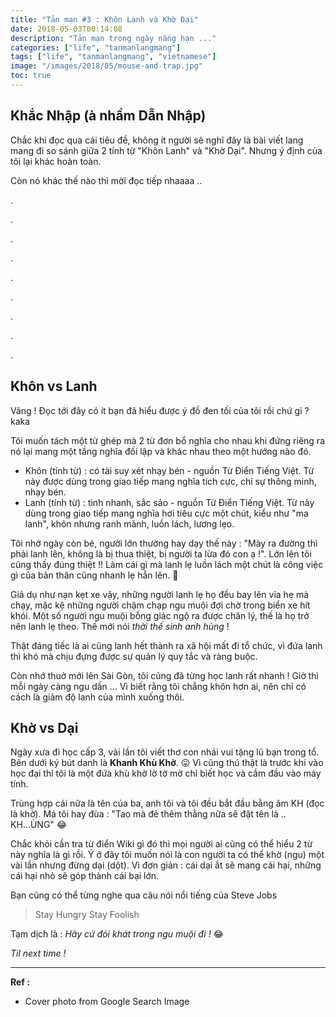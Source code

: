 ```yaml
---
title: "Tản mạn #3 : Khôn Lanh và Khờ Dại"
date: 2018-05-03T00:14:08
description: "Tản mạn trong ngày nắng hạn ..."
categories: ["life", "tanmanlangmang"]
tags: ["life", "tanmanlangmang", "vietnamese"]
image: "/images/2018/05/mouse-and-trap.jpg"
toc: true
---
```


## Khắc Nhập (à nhầm Dẫn Nhập)

Chắc khi đọc qua cái tiêu đề, không ít người sẽ nghĩ đây là bài viết lang mang đi so sánh giữa 2 tính từ "Khôn Lanh" và "Khờ Dại". Nhưng ý định của tôi lại khác hoàn toàn.

Còn nó khác thế nào thì mời đọc tiếp nhaaaa ..

.

.

.

.

.

.

.

.

.


## Khôn vs Lanh

Vâng ! Đọc tới đây có ít bạn đã hiểu được ý đồ đen tối của tôi rồi chứ gì ? kaka

Tôi muốn tách một từ ghép mà 2 từ đơn bổ nghĩa cho nhau khi đứng riêng ra nó lại mang một tầng nghĩa đối lập và khác nhau theo một hướng nào đó.

- Khôn (tính từ) : có tài suy xét nhạy bén - nguồn Từ Điển Tiếng Việt. Từ này được dùng trong giao tiếp mang nghĩa tích cực, chỉ sự thông minh, nhạy bén.
- Lanh (tính từ) : tinh nhanh, sắc sảo - nguồn Từ Điển Tiếng Việt. Từ này dùng trong giao tiếp mang nghĩa hơi tiêu cực một chút, kiểu như "ma lanh", khôn nhưng ranh mãnh, luồn lách, lương lẹo.

Tôi nhớ ngày còn bé, người lớn thường hay dạy thế này : "Mày ra đường thì phải lanh lên, không là bị thua thiệt, bị người ta lừa đó con ạ !". Lớn lên tôi cũng thấy đúng thiệt !! Làm cái gì mà lanh lẹ luồn lách một chút là công việc gì của bản thân cũng nhanh lẹ hẵn lên. 💪

Giả dụ như nạn kẹt xe vậy, những người lanh lẹ họ đều bay lên vỉa hẹ mà chạy, mặc kệ những người chậm chạp ngu muội đợi chờ trong biển xe hít khói. Một số người ngu muội bỗng giác ngộ ra được chân lý, thế là họ trở nên lanh lẹ theo. Thế mới nói *thời thế sinh anh hùng* !

Thật đáng tiếc là ai cũng lanh hết thành ra xã hội mất đi tổ chức, vì đứa lanh thì khó mà chịu đựng được sự quản lý quy tắc và ràng buộc.

Còn nhớ thuở mới lên Sài Gòn, tôi cũng đã từng học lanh rất nhanh ! Giờ thì mỗi ngày càng ngu dần ... Vì biết rằng tôi chẳng khôn hơn ai, nên chỉ có cách là giảm độ lanh của mình xuống thôi.

## Khờ vs Dại

Ngày xưa đi học cấp 3, vài lần tôi viết thơ con nhái vui tặng lũ bạn trong tổ. Bên dưới ký bút danh là **Khanh Khù Khờ**. 😛 Vì cũng thú thật là trước khi vào học đại thì tôi là một đứa khù khờ lờ tờ mờ chỉ biết học và cắm đầu vào máy tính.

Trùng hợp cái nữa là tên của ba, anh tôi và tôi đều bắt đầu bằng âm KH (đọc là khờ). Má tôi hay đùa : "Tao mà đẻ thêm thằng nữa sẽ đặt tên là .. KH...ÙNG" 😂

Chắc khỏi cần tra từ điển Wiki gì đó thì mọi người ai cũng có thể hiểu 2 từ này nghĩa là gì rồi. Ý ở đây tôi muốn nói là con người ta có thể khờ (ngu) một vài lần nhưng đừng dại (dột). Vì đơn giản : cái dại ắt sẽ mang cái hại, những cái hại nhỏ sẽ góp thành cái bại lớn.

Bạn cũng có thể từng nghe qua câu nói nổi tiếng của Steve Jobs

> Stay Hungry Stay Foolish

Tạm dịch là : *Hãy cứ đói khát trong ngu muội đi !* 😂 

*Til next time !*

----------------------------------

**Ref :**

- Cover photo from Google Search Image
